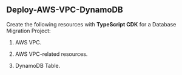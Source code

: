 ## Deploy-AWS-VPC-DynamoDB

Create the following resources with **TypeScript CDK** for a Database Migration Project:

1) AWS VPC.    

2) AWS VPC-related resources.                                                                                
                                                                                                           
3) DynamoDB Table.  
